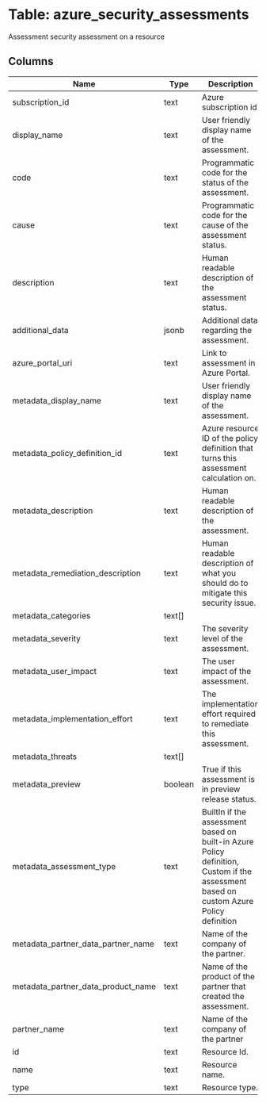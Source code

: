 
# Table: azure_security_assessments
Assessment security assessment on a resource
## Columns
| Name        | Type           | Description  |
| ------------- | ------------- | -----  |
|subscription_id|text|Azure subscription id|
|display_name|text|User friendly display name of the assessment.|
|code|text|Programmatic code for the status of the assessment.|
|cause|text|Programmatic code for the cause of the assessment status.|
|description|text|Human readable description of the assessment status.|
|additional_data|jsonb|Additional data regarding the assessment.|
|azure_portal_uri|text|Link to assessment in Azure Portal.|
|metadata_display_name|text|User friendly display name of the assessment.|
|metadata_policy_definition_id|text|Azure resource ID of the policy definition that turns this assessment calculation on.|
|metadata_description|text|Human readable description of the assessment.|
|metadata_remediation_description|text|Human readable description of what you should do to mitigate this security issue.|
|metadata_categories|text[]||
|metadata_severity|text|The severity level of the assessment.|
|metadata_user_impact|text|The user impact of the assessment.|
|metadata_implementation_effort|text|The implementation effort required to remediate this assessment.|
|metadata_threats|text[]||
|metadata_preview|boolean|True if this assessment is in preview release status.|
|metadata_assessment_type|text|BuiltIn if the assessment based on built-in Azure Policy definition, Custom if the assessment based on custom Azure Policy definition|
|metadata_partner_data_partner_name|text|Name of the company of the partner.|
|metadata_partner_data_product_name|text|Name of the product of the partner that created the assessment.|
|partner_name|text|Name of the company of the partner|
|id|text|Resource Id.|
|name|text|Resource name.|
|type|text|Resource type.|
